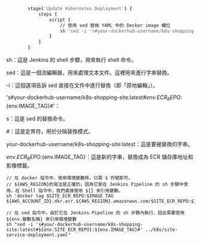 ```sh
        stage('Update Kubernetes Deployment') {
            steps {
                script {
                    // 使用 sed 替換 YAML 中的 Docker image 欄位
                    sh "sed -i 's#your-dockerhub-username/k8s-shopping-site:latest#${env.ECR_REPO}:${env.IMAGE_TAG}#' C:/charleen/LearnDevops/k8s-shopping-site_1_simple/k8s/site-service-deployment.yaml"
                }
            }
        }
```

sh：這是 Jenkins 的 shell 步驟，用來執行 shell 命令。

sed：這是一個流編輯器，用來處理文本文件。這裡用來進行字串替換。

-i：這個選項告訴 sed 直接在文件中進行替換（即「原地編輯」）。

's#your-dockerhub-username/k8s-shopping-site:latest#${env.ECR_REPO}:${env.IMAGE_TAG}#'：

s：這是 sed 的替換命令。

#：這是定界符，用於分隔替換模式。

your-dockerhub-username/k8s-shopping-site:latest：這是要被替換的字串。

${env.ECR_REPO}:${env.IMAGE_TAG}：這是新的字串，替換成為 ECR 儲存庫地址和影像標籤。

```
// 在 docker 指令中，使用環境變數時，只需 $ 符號即可。
// ${AWS_REGION}的寫法是正確的，因為它是在 Jenkins Pipeline 的 sh 步驟中使用。在 Shell 指令中，我們直接使用 ${} 來引用變數。
sh 'docker tag $SITE_ECR_REPO:$IMAGE_TAG ${AWS_ACCOUNT_ID}.dkr.ecr.${AWS_REGION}.amazonaws.com/$SITE_ECR_REPO:$IMAGE_TAG'
```

```
// 在 sed 指令中，由於它在 Jenkins Pipeline 的 sh 步驟內執行，因此需要使用 ${env.變數名稱} 來引用環境變數
sh "sed -i 's#your-dockerhub-username/k8s-shopping-site:latest#${env.SITE_ECR_REPO}:${env.IMAGE_TAG}#' ../k8s/site-service-deployment.yaml"
```
